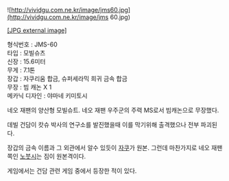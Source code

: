 ![http://vividgu.com.ne.kr/image/jms60.jpg](http://vividgu.com.ne.kr/image/jms
60.jpg)

[[JPG external image]](http://vividgu.com.ne.kr/image/jms60.jpg)

형식번호 : JMS-60  
타입 : 모빌슈츠  
신장 : 15.6미터  
무게 : 7.1톤  
장갑 : 자쿠리움 합금, 슈퍼세라믹 희귀 금속 합금  
무장 : 빔 캐논 X 1  
메카닉 디자인 : 야마네 키미토시

네오 재팬의 양산형 모빌슈트. 네오 재팬 우주군의 주력 MS로서 빔캐논으로 무장했다.

데빌 건담이 캇슈 박사의 연구소를 발진했을때 이를 막기위해 출격했으나 전부 파괴된다.

장갑의 금속 이름과 그 외관에서 알수 있듯이 [자쿠](%EC%9E%90%EC%BF%A0.md)가 원본. 그런데 마찬가지로 네오 재팬쪽인
[노붓시](%EB%85%B8%EB%B6%93%EC%8B%9C.md)는 짐이 원본격이다.

게임에서는 건담 관련 게임 중에서 등장한 적이 있다.

